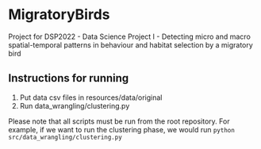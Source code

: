 # MigratoryBirds
Project for DSP2022 - Data Science Project I - Detecting micro and macro spatial-temporal patterns in behaviour and habitat selection by a migratory bird

## Instructions for running

1. Put data csv files in resources/data/original
1. Run data\_wrangling/clustering.py

Please note that all scripts must be run from the root repository. For example, if we want to run the clustering phase, we would run `python src/data_wrangling/clustering.py`
